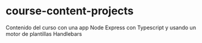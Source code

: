 # course-content-projects
Contenido del curso con una app Node Express con Typescript y usando un motor de plantillas Handlebars
